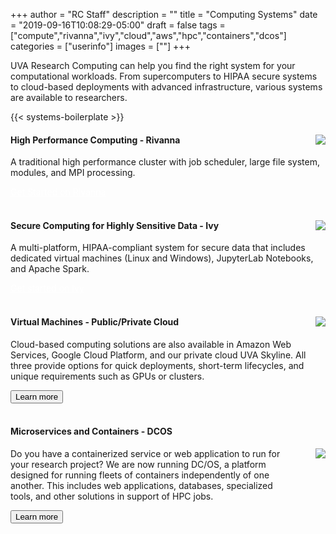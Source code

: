 +++
author = "RC Staff"
description = ""
title = "Computing Systems"
date = "2019-09-16T10:08:29-05:00"
draft = false
tags = ["compute","rivanna","ivy","cloud","aws","hpc","containers","dcos"]
categories = ["userinfo"]
images = [""]
+++

<p class=lead>UVA Research Computing can help you find the right system for your computational workloads.
From supercomputers to HIPAA secure systems to cloud-based deployments with advanced infrastructure,
various systems are available to researchers.</p>

{{< systems-boilerplate >}}

<div class="card-group">
  <div class="card">
    <div class="card-block">
      <img align="right" src="/images/hpc-cluster.png" style="max-width:20%;" />
      <h4 class="card-title">High Performance Computing - Rivanna</h4>
        <p class="card-text">A traditional high performance cluster with job scheduler, large file system, modules, and MPI processing. </p>
        <a href="/userinfo/rivanna/overview/" class="btn btn-warning" style="color:white">Get Started on Rivanna</a>
    </div>
  </div>
</div>

<br>

<div class="card-group">
  <div class="card">
    <div class="card-block">
      <img align="right" src="/images/ivy-leaf.png" style="max-width:20%;" />
      <h4 class="card-title">Secure Computing for Highly Sensitive Data - Ivy</h4>
        <p class="card-text">A multi-platform, HIPAA-compliant system for secure data that includes dedicated virtual machines (Linux and Windows), JupyterLab Notebooks, and Apache Spark.</p>
        <a href="/userinfo/ivy/" class="btn btn-warning" style="color:white;">Get started on Ivy</a>
    </div>
  </div>
</div>

<br>

<div class="card-group">
  <div class="card">
    <div class="card-block">
      <img align="right" src="/images/cloud.png" style="max-width:20%;" />
      <h4 class="card-title">Virtual Machines - Public/Private Cloud</h4>
        <p class="card-text">
        Cloud-based computing solutions are also available in Amazon Web Services, Google Cloud Platform, and our private cloud UVA Skyline. All three provide options for quick deployments, short-term lifecycles, and unique requirements such as GPUs or clusters.
        </p>
      <a href="/service/cloud/" class="card-link"><button class="btn btn-warning">Learn more</button></a>
    </div>
  </div>
</div>

<br>

<div class="card-group">
  <div class="card">
    <div class="card-block">
      <h4 class="card-title">Microservices and Containers - DCOS</h4>
      <img align="right" src="/images/docker-logo.png" style="max-width:20%;" />
        <p class="card-text" style="width:90%;">
        Do you have a containerized service or web application to run for your research project? We are now running DC/OS, a platform designed for running fleets of containers independently of one another. This includes web applications, databases, specialized tools, and other solutions in support of HPC jobs.
        </p>
      <a href="/userinfo/microservices/" class="card-link"><button class="btn btn-warning">Learn more</button></a>
    </div>
  </div>
</div>
